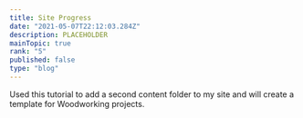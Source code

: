```yaml
---
title: Site Progress
date: "2021-05-07T22:12:03.284Z"
description: PLACEHOLDER 
mainTopic: true
rank: "5" 
published: false 
type: "blog" 
---
```


Used this tutorial to add a second content folder to my site and will create a template for Woodworking projects. 
